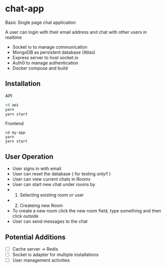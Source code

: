 # chat-app
Basic Single page chat application

A user can  login with their email address and chat with other users in realtime
- Socket io to manage communication
- MongoDB as persistent database (Atlas)
- Express server to host socket.io
- Auth0 to manage authentication
- Docker compose and build


## Installation
API
```bash
cd api
yarn
yarn start
```

Frontend
```
cd my-app
yarn
yarn start

```

## User Operation
- User signs in with email
- User can reset the database ( for testing only!! )
- User can view current chats in *Rooms*
- User can start new chat under rooms by
- 1. Selecting existing room or user
- 2. Createing new Room
- To create a new room click the new room field, type something and then click outside
- User can send messages to the chat

## Potential Additions
- [ ] Cache server -> Redis  
- [ ] Socket io adapter for multiple installations  
- [ ] User management activities  
